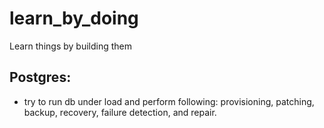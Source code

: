 # learn_by_doing
Learn things by building them

## Postgres:
- try to run db under load and perform following: provisioning, patching, backup, recovery, failure detection, and repair.

